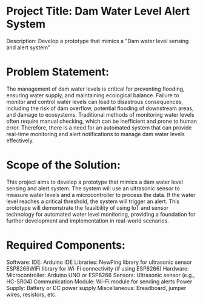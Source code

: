 # Project Title: Dam Water Level Alert System
Description: Develop a prototype that mimics a "Dam water level sensing and alert system"

# Problem Statement:
The management of dam water levels is critical for preventing flooding, ensuring water supply, and maintaining ecological balance. Failure to monitor and control water levels can lead to disastrous consequences, including the risk of dam overflow, potential flooding of downstream areas, and damage to ecosystems. Traditional methods of monitoring water levels often require manual checking, which can be inefficient and prone to human error. Therefore, there is a need for an automated system that can provide real-time monitoring and alert notifications to manage dam water levels effectively.

# Scope of the Solution:
This project aims to develop a prototype that mimics a dam water level sensing and alert system. The system will use an ultrasonic sensor to measure water levels and a microcontroller to process the data. If the water level reaches a critical threshold, the system will trigger an alert. This prototype will demonstrate the feasibility of using IoT and sensor technology for automated water level monitoring, providing a foundation for further development and implementation in real-world scenarios.

# Required Components:
Software:
IDE: Arduino IDE
Libraries:
NewPing library for ultrasonic sensor
ESP8266WiFi library for Wi-Fi connectivity (if using ESP8266)
Hardware:
Microcontroller: Arduino UNO or ESP8266
Sensors: Ultrasonic sensor (e.g., HC-SR04)
Communication Module: Wi-Fi module for sending alerts
Power Supply: Battery or DC power supply
Miscellaneous: Breadboard, jumper wires, resistors, etc.
